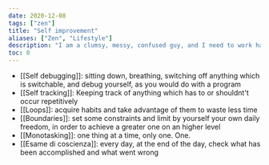 ```yaml
---
date: 2020-12-08
tags: ["zen"]
title: "Self improvement"
aliases: ["Zen", "Lifestyle"]
description: "I am a clumsy, messy, confused guy, and I need to work hard to achieve a result a more determined guy may accomplish in much less time and with greater ease. Below are some of the practices I adopt do be more self-aware, and to grow both physically and spiritually"
toc: 0
---
```

- [[Self debugging]]: sitting down, breathing, switching off anything which is switchable, and debug yourself, as you would do with a program
- [[Self tracking]]: Keeping track of anything which has to or shouldnt't occur repetitively
- [[Loops]]: acquire habits and take advantage of them to waste less time
- [[Boundaries]]: set some constraints and limit by yourself your own daily freedom, in order to achieve a greater one on an higher level
- [[Monotasking]]: one thing at a time, only one. One.
- [[Esame di coscienza]]: every day, at the end of the day, check what has been accomplished and what went wrong